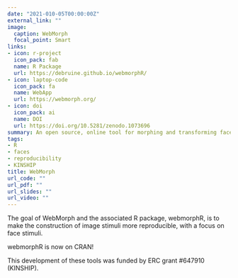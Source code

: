 ```yaml
---
date: "2021-010-05T00:00:00Z"
external_link: ""
image:
  caption: WebMorph
  focal_point: Smart
links:
- icon: r-project
  icon_pack: fab
  name: R Package
  url: https://debruine.github.io/webmorphR/
- icon: laptop-code
  icon_pack: fa
  name: WebApp
  url: https://webmorph.org/
- icon: doi
  icon_pack: ai
  name: DOI
  url: https://doi.org/10.5281/zenodo.1073696
summary: An open source, online tool for morphing and transforming faces.
tags:
- R
- faces
- reproducibility
- KINSHIP
title: WebMorph
url_code: ""
url_pdf: ""
url_slides: ""
url_video: ""
---
```


The goal of WebMorph and the associated R package, webmorphR, is to make the construction of image stimuli more reproducible, with a focus on face stimuli.

<p class="info">
webmorphR is now on CRAN!
</p>

This development of these tools was funded by ERC grant #647910 (KINSHIP).
